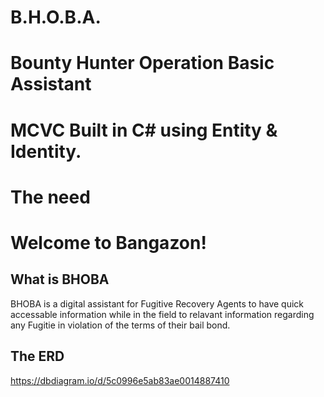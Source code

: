 # B.H.O.B.A.
# Bounty Hunter Operation Basic Assistant

# MCVC Built in C# using Entity & Identity.

# The need

# Welcome to Bangazon!

## What is BHOBA

BHOBA is a digital assistant for Fugitive Recovery Agents to have quick accessable information while in the field to relavant information regarding any Fugitie in violation of the terms of their bail bond. 

## The ERD

https://dbdiagram.io/d/5c0996e5ab83ae0014887410